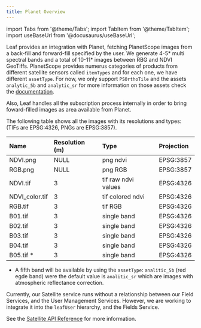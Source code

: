```yaml
---
title: Planet Overview
---
```


import Tabs from '@theme/Tabs';
import TabItem from '@theme/TabItem';
import useBaseUrl from '@docusaurus/useBaseUrl';

Leaf provides an integration with Planet, fetching PlanetScope images from a back-fill and forward-fill specified by the user.
We generate 4-5* multi spectral bands and a total of 10-11* images between RBG and NDVI GeoTiffs. PlanetScope provides numerus categories of products from different
satellite sensors called `itemTypes` and for each one, we have different `assetType`. For now, we only support `PSOrthoTile` and the assets `analytic_5b` and `analytic_sr` 
for more information on those assets check the [documentation](https://developers.planet.com/docs/data/psorthotile/#available-asset-types).

Also, Leaf handles all the subscription process internally in order to bring foward-filled images as area available from Planet. 

The following table shows all the images with its resolutions and types:
(TIFs are EPSG:4326, PNGs are EPSG:3857).

| Name           | Resolution (m) | Type               | Projection
|:---------------|:---------------|:-------------------|:------------|
| NDVI.png       | NULL           | png ndvi           | EPSG:3857   |
| RGB.png        | NULL           | png RGB            | EPSG:3857   |
| NDVI.tif       | 3              | tif raw ndvi values| EPSG:4326   |
| NDVI_color.tif | 3              | tif colored ndvi   | EPSG:4326   |
| RGB.tif        | 3              | tif RGB            | EPSG:4326   |
| B01.tif        | 3              | single band        | EPSG:4326   |
| B02.tif        | 3              | single band        | EPSG:4326   |
| B03.tif        | 3              | single band        | EPSG:4326   |
| B04.tif        | 3              | single band        | EPSG:4326   |
| B05.tif *      | 3              | single band        | EPSG:4326   |

* A fifth band will be available by using the `assetType`: `analitic_5b` (red egde band) were the default value is 
`analitic_sr` which are images with atmospheric reflectance correction.

Currently, our Satellite service runs without a relationship between our Field Services, and the User Management Services.
However, we are working to integrate it into the `leafUser` hierarchy, and the Fields Service.

See the [Satellite API Reference][satellite_endpoints] for more information.

[satellite_endpoints]: satellite_endpoints.md
